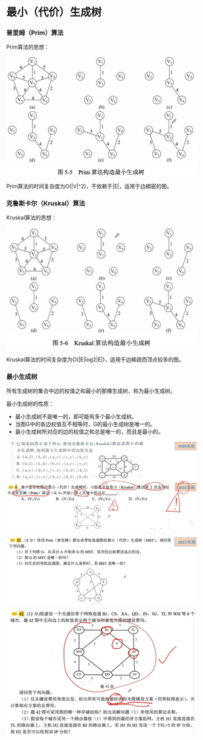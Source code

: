 # 最小（代价）生成树

### 普里姆（Prim）算法

Prim算法的思想：

![](1.png)

Prim算法的时间复杂度为O(|V|^2)，不依赖于|E|，适用于边稠密的图。

### 克鲁斯卡尔（Kruskal）算法

Kruskal算法的思想：

![](2.png)

Kruskal算法的时间复杂度为O(|E|log2|E|)，适用于边稀疏而顶点较多的图。

### 最小生成树

所有生成树的集合中边的权值之和最小的那棵生成树，称为最小生成树。

最小生成树的性质：

- 最小生成树不是唯一的，即可能有多个最小生成树。
- 当图G中的各边权值互不相等时，G的最小生成树是唯一的。
- 最小生成树所对应的边的权值之和总是唯一的，而且是最小的。

![](3.png)

![](4.png)

![](5.png)